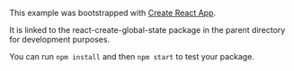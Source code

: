 This example was bootstrapped with [Create React App](https://github.com/facebook/create-react-app).

It is linked to the react-create-global-state package in the parent directory for development purposes.

You can run `npm install` and then `npm start` to test your package.
